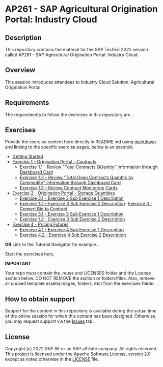 # AP261 - SAP Agricultural Origination Portal: Industry Cloud

## Description

This repository contains the material for the SAP TechEd 2022 session called AP261 - SAP Agricultural Origination Portal: Industry Cloud.  

## Overview

This session introduces attendees to Industry Cloud Solution, Agricultural Origination Portal.

## Requirements

The requirements to follow the exercises in this repository are...

## Exercises

Provide the exercise content here directly in README.md using [markdown](https://guides.github.com/features/mastering-markdown/) and linking to the specific exercise pages, below is an example.

- [Getting Started](exercises/ex0/)
- [Exercise 1 - Origination Portal - Contracts](exercises/ex1/)
    - [Exercise 1.1 - Review "Total Contracts QUantity" information through Dashboard Card](exercises/ex1#exercise-11-sub-exercise-1-description)
    - [Exercise 1.2 - Review "Total Open Contracts Quantity by Commodity" information through Dashboard Card](exercises/ex1#exercise-12-sub-exercise-2-description)
    - [Exercise 1.3 - Review Contract Monitoring Cards](exercises/ex1#exercise-12-sub-exercise-3-description)
- [Exercise 2 - Origination Portal - Storage Quantities](exercises/ex4/)
    - [Exercise 3.1 - Exercise 3 Sub Exercise 1 Description](exercises/ex1#exercise-11-sub-exercise-1-description)
    - [Exercise 1.2 - Exercise 3 Sub Exercise 2 Description](exercises/ex1#exercise-12-sub-exercise-2-description)- [Exercise 3 - Convert Bid to Contract](exercises/ex4/)
    - [Exercise 3.1 - Exercise 3 Sub Exercise 1 Description](exercises/ex1#exercise-11-sub-exercise-1-description)
    - [Exercise 1.2 - Exercise 3 Sub Exercise 2 Description](exercises/ex1#exercise-12-sub-exercise-2-description)
- [Exercise 4 - Pricing Futures](exercises/ex4/)
    - [Exercise 4.1 - Exercise 4 Sub Exercise 1 Description](exercises/ex2#exercise-21-sub-exercise-1-description)
    - [Exercise 4.2 - Exercise 4 Sub Exercise 2 Description](exercises/ex2#exercise-22-sub-exercise-2-description)

**OR** Link to the Tutorial Navigator for example...

Start the exercises [here](https://developers.sap.com/tutorials/abap-environment-trial-onboarding.html).

**IMPORTANT**

Your repo must contain the .reuse and LICENSES folder and the License section below. DO NOT REMOVE the section or folders/files. Also, remove all unused template assets(images, folders, etc) from the exercises folder. 

## How to obtain support

Support for the content in this repository is available during the actual time of the online session for which this content has been designed. Otherwise, you may request support via the [Issues](../../issues) tab.

## License
Copyright (c) 2022 SAP SE or an SAP affiliate company. All rights reserved. This project is licensed under the Apache Software License, version 2.0 except as noted otherwise in the [LICENSE](LICENSES/Apache-2.0.txt) file.
